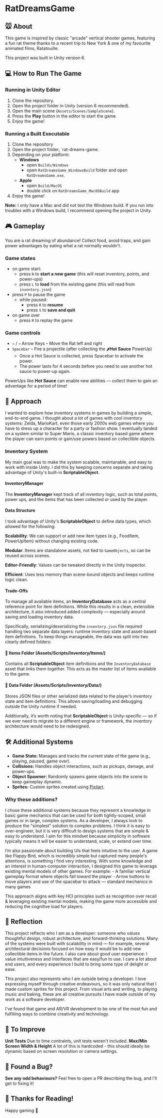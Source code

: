 # RatDreamsGame

## 🐭 About  
This game is inspired by classic "arcade" vertical shooter games, featuring a fun rat theme thanks to a recent trip to New York & one of my favourite animated films, Ratatouille.

This project was built in Unity version 6.

## 💻 How to Run The Game
### Running in Unity Editor  
1. Clone the repository.  
2. Open the project folder in Unity (version 6 recommended).  
3. Open the main scene (`Assets/Scenes/SampleScene`).  
4. Press the **Play** button in the editor to start the game.
5. Enjoy the game!

### Running a Built Executable  
1. Clone the repository
2. Open the project folder, `rat-dreams-game.
3. Depending on your platform:
    - **Windows**
        - open `Builds/Windows`  
        - open `RatDreamsGame_WindowsBuild` folder and open `RatDreamsGame.exe`.  
    - **Apple**
        - open `Build/MacOS`
        - double click on `RatDreamsGame_MacOSBuild` app
4. Enjoy the game!

**Note:** I only have a Mac and did not test the Windows build. If you run into troubles with a Windows build, I recommend opening the project in Unity.

## 🎮 Gameplay
You are a rat dreaming of abundance! Collect food, avoid traps, and gain power advantages by eating what a rat normally wouldn't.

### Game states
- on game start:
    - press `N` to **start a new game** (this will reset inventory, points, and power-ups)
    - press `L` to **load** from the existing game (this will read from `inventory.json`)
- press `P` to pause the game
    - while paused:
        - press `R` to **resume**
        - press `S` to **save and quit**
- on game over
    - press `R` to replay the game

### Game controls
- `←` / `→` Arrow Keys – Move the Rat left and right
- `Spacebar` – Fire a projectile (after collecting the 🌶️**Hot Sauce** PowerUp)
    - Once a Hot Sauce is collected, press Spacebar to activate the power.
    - The power lasts for 4 seconds before you need to use another hot sauce to power-up again.

PowerUps like **Hot Sauce** can enable new abilities — collect them to gain an advantage for a period of time!

## 🧠 Approach
I wanted to explore how inventory systems in games by building a simple, end-to-end game. I thought about a lot of games with cool inventory systems: Zelda, MarioKart, even those early 2000s web games where you have to dress up a character for a party or fashion show. I eventually landed on a system similar to Super Mario, a classic inventory based game where the player can earn points or gain/use powers based on collectible objects.

### Inventory System
My main goal was to make the system scalable, maintanable, and easy to work with inside Unity. I did this by keeping concerns separate and taking advantage of Unity's built-in **ScriptableObject**.

#### InventoryManager
The **InventoryManager** kept track of all inventory logic, such as total points, power ups, and the items that has been collected or used by the player.

#### Data Structure
I took advantage of Unity's  **ScriptableObject** to define data types, which allowed for the following:

**Scalability**: We can support or add new item types (e.g., FoodItem, PowerUpItem) without changing existing code.

**Modular**: Items are standalone assets, not tied to `GameObjects`, so can be reused across scenes.

**Editor-Friendly**: Values can be tweaked directly in the Unity Inspector.

**Efficient**: Uses less memory than scene-bound objects and keeps runtime logic clean.

#### Trade-Offs
To manage all available items, an **InventoryDatabase** acts as a central reference point for item definitions. While this results in a clean, extensible architecture, it also introduced added complexity — especially around saving and loading inventory data.

Specifically, serializing/deserializing the `inventory.json` file required handling two separate data layers: runtime inventory state and asset-based item definitions. To keep things manageable, the data was split into two clearly defined folders:

#### 📁 Items Folder (Assets/Scripts/Inventory/Items/)
Contains all **ScriptableObject** item definitions and the `InventoryDatabase` asset that links them together. This acts as the master list of items available to the game.

#### 📁 Data Folder (Assets/Scripts/Inventory/Data/)
Stores JSON files or other serialized data related to the player’s inventory state and item definitions. This allows saving/loading and debugging outside the Unity runtime if needed.

Additionally, it’s worth noting that **ScriptableObject** is Unity-specific — so if we ever need to migrate to a different engine or framework, the inventory architecture would need to be redesigned.

## 🛠️ Additional Systems  
- **Game State:** Manages and tracks the current state of the game (e.g., playing, paused, game over).  
- **Collisions:** Handles object interactions, such as pickups, damage, and power-ups.  
- **Object Spawner:** Randomly spawns game objects into the scene to keep gameplay dynamic.
- **Sprites:** Custom sprites created using [Pixilart](https://www.pixilart.com/draw).

### Why these additions?
I chose these additional systems because they represent a knowledge in basic game mechanics that can be used for both tightly-scoped, small games or in large, complex systems. As a developer, I always look to produce the "simplest" solution to complex problems. I think it is easy to over-engineer, but it is very difficult to design systems that are simple & easy to understand. I aim for this mindset because simplicity in software typically means it will be easier to understand, scale, or extend over time.

I’m also passionate about building UIs that feels intuitive to the user. A game like Flappy Bird, which is incredibly simple but captured many people's attentions, is something I find very interesting. With some knowledge and an interest in human-computer interaction, I designed this game to leverage existing mental models of other games. For example:
    - A familiar vertical gameplay format where objects fall toward the player
    - Arrow buttons to move players and use of the spacebar to attack — standard mechanics in many games

This approach aligns with key HCI principles such as recognition over recall & leveraging existing mental models, making the game more accessible and reducing the cognitive load for players.

## 📝 Reflection
This project reflects who I am as a developer: someone who values thoughtful design, robust architecture, and forward-thinking solutions. Many of the systems were built with scalability in mind — for example, several architectural decisions focused on how easy it would be to add new collectible items in the future. I also care about good user experience: I value intuitiveness and interfaces that are easy/fun to use. I care a lot about end users, and every experience I build to bring some type of delight or ease.

This project also represents who I am outside being a developer. I love expressing myself through creative endeavours, so it was only natural that I made custom sprites for this project. From visual arts and writing, to playing music and baking, these are all creative pursuits I have made outside of my work as a software developer.

I've found that game and AR/VR development to be one of the most fun and fulfilling ways to combine creativity and technology.

## 🚧 To Improve
**Unit Tests** Due to time contraints, unit tests weren't included.
**Max/Min Screen Width & Height** A lot of this is hardcoded - this should ideally be dynamic based on screen resolution or camera settings.

## 🐛 Found a Bug?
**See any odd behaviours?**
Feel free to open a PR describing the bug, and I'll get to fixing it!

## 🙏 Thanks for Reading!
Happy gaming 🚀
